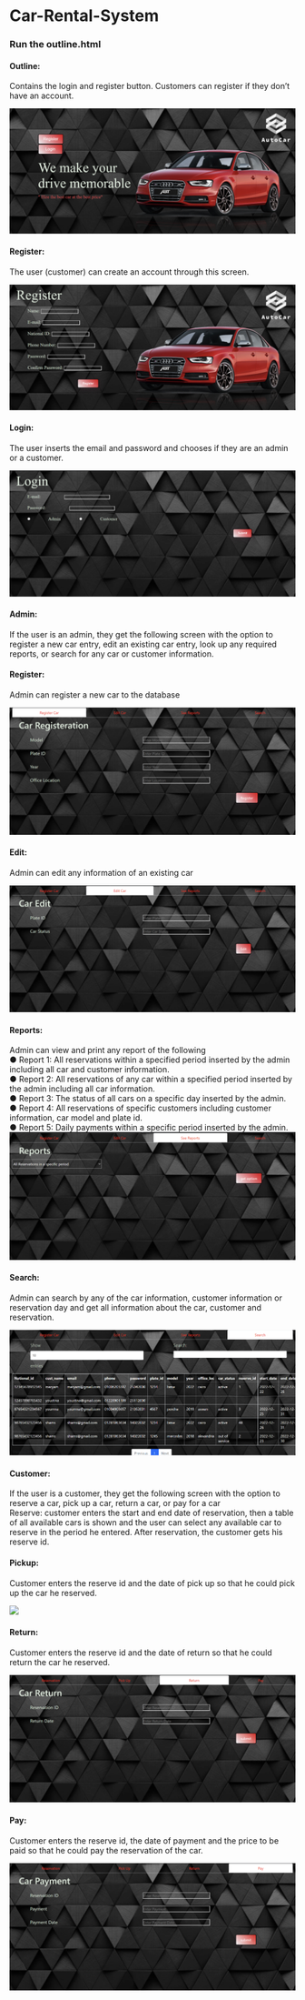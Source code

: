 # Car-Rental-System
### Run the outline.html

#### Outline:
Contains the login and register button. Customers can register if they don’t have an account. 

<img src="/screenshots/outline.png">
 
#### Register:
The user (customer) can create an account through this screen.

<img src="/screenshots/register.png">
 
#### Login:
The user inserts the email and password and chooses if they are an admin or a customer.

<img src="/screenshots/login.png">
 
#### Admin:
If the user is an admin, they get the following screen with the option to register a new car entry, edit an existing car entry, look up any required reports, or search for any car or customer information. 

#### Register: 
Admin can register a new car to the database

<img src="/screenshots/admin register.png">
 
#### Edit: 
Admin can edit any information of an existing car

<img src="/screenshots/admin edit.png">

#### Reports: 
Admin can view and print any report of the following <br />
●	Report 1: All reservations within a specified period inserted by the admin including all car and customer information. <br />
●	Report 2: All reservations of any car within a specified period inserted by the admin including all car information. <br />
●	Report 3: The status of all cars on a specific day inserted by the admin. <br />
●	Report 4: All reservations of specific customers including customer information, car model and plate id. <br />
●	Report 5: Daily payments within a specific period inserted by the admin. <br />
<img src="/screenshots/reports.png">

#### Search: 
Admin can search by any of the car information, customer information or reservation day and get all information about the car, customer and reservation.

<img src="/screenshots/admin search.png">

#### Customer:
If the user is a customer, they get the following screen with the option to reserve a car, pick up a car, return a car, or pay for a car	
Reserve: customer enters the start and end date of reservation, then a table of all available cars is shown and the user can select any available car to reserve in the period he entered. After reservation, the customer gets his reserve id.

#### Pickup: 
Customer enters the reserve id and the date of pick up so that he could pick up the car he reserved.

<img src="/screenshots/pickup.png">
 
#### Return: 
Customer enters the reserve id and the date of return so that he could return the car he reserved.

<img src="/screenshots/return.png">
 
#### Pay: 
Customer enters the reserve id, the date of payment and the price to be paid so that he could pay the reservation of the car.
 
<img src="/screenshots/pay.png">
